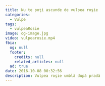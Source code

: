 ```yaml
---
title: Nu te poţi ascunde de vulpea roşie
categories:
  - Vulpe
tags:
  - vulpeaRosie
image: og-image.jpg  
video: vulpearosie.mp4  
fbia:
  og: null
  footer:
    credits: null
    related_articles: null
  ad: true
date: 2016-10-08 00:32:56
description: Vulpea roşie umblă după pradă
---
```

